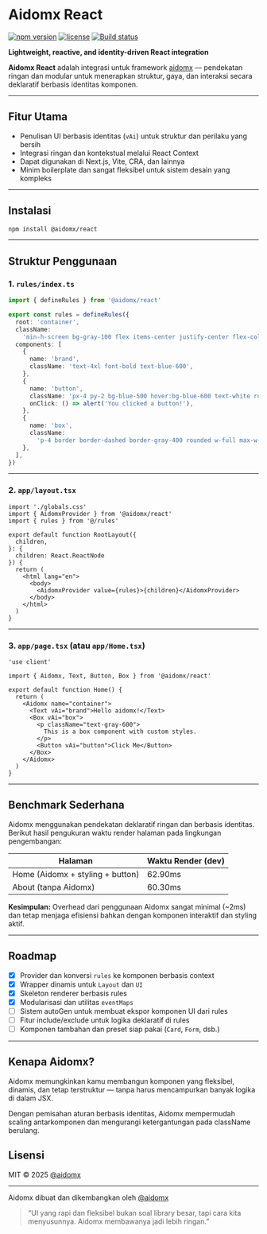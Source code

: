 # Aidomx React

[![npm version](https://img.shields.io/npm/v/@aidomx/react?color=blue&label=npm)](https://www.npmjs.com/package/@aidomx/react)
[![license](https://img.shields.io/npm/l/@aidomx/react?cacheSeconds=60)](LICENSE)
[![Build status](https://github.com/aidomx/react/actions/workflows/ci.yml/badge.svg)](#)

**Lightweight, reactive, and identity-driven React integration**

**Aidomx React** adalah integrasi untuk framework [aidomx](https://github.com/aidomx/aidomx) — pendekatan ringan dan modular untuk menerapkan struktur, gaya, dan interaksi secara deklaratif berbasis identitas komponen.

---

## Fitur Utama

- Penulisan UI berbasis identitas (`vAi`) untuk struktur dan perilaku yang bersih
- Integrasi ringan dan kontekstual melalui React Context
- Dapat digunakan di Next.js, Vite, CRA, dan lainnya
- Minim boilerplate dan sangat fleksibel untuk sistem desain yang kompleks

---

## Instalasi

```bash
npm install @aidomx/react
```

---

## Struktur Penggunaan

### 1. `rules/index.ts`

```ts
import { defineRules } from '@aidomx/react'

export const rules = defineRules({
  root: 'container',
  className:
    'min-h-screen bg-gray-100 flex items-center justify-center flex-col gap-4',
  components: [
    {
      name: 'brand',
      className: 'text-4xl font-bold text-blue-600',
    },
    {
      name: 'button',
      className: 'px-4 py-2 bg-blue-500 hover:bg-blue-600 text-white rounded',
      onClick: () => alert('You clicked a button!'),
    },
    {
      name: 'box',
      className:
        'p-4 border border-dashed border-gray-400 rounded w-full max-w-md',
    },
  ],
})
```

---

### 2. `app/layout.tsx`

```tsx
import './globals.css'
import { AidomxProvider } from '@aidomx/react'
import { rules } from '@/rules'

export default function RootLayout({
  children,
}: {
  children: React.ReactNode
}) {
  return (
    <html lang="en">
      <body>
        <AidomxProvider value={rules}>{children}</AidomxProvider>
      </body>
    </html>
  )
}
```

---

### 3. `app/page.tsx` (atau `app/Home.tsx`)

```tsx
'use client'

import { Aidomx, Text, Button, Box } from '@aidomx/react'

export default function Home() {
  return (
    <Aidomx name="container">
      <Text vAi="brand">Hello aidomx!</Text>
      <Box vAi="box">
        <p className="text-gray-600">
          This is a box component with custom styles.
        </p>
        <Button vAi="button">Click Me</Button>
      </Box>
    </Aidomx>
  )
}
```

---

## Benchmark Sederhana

Aidomx menggunakan pendekatan deklaratif ringan dan berbasis identitas. Berikut hasil pengukuran waktu render halaman pada lingkungan pengembangan:

| Halaman                          | Waktu Render (dev) |
| -------------------------------- | ------------------ |
| Home (Aidomx + styling + button) | 62.90ms            |
| About (tanpa Aidomx)             | 60.30ms            |

**Kesimpulan:** Overhead dari penggunaan Aidomx sangat minimal (~2ms) dan tetap menjaga efisiensi bahkan dengan komponen interaktif dan styling aktif.

---

## Roadmap

- [x] Provider dan konversi `rules` ke komponen berbasis context
- [x] Wrapper dinamis untuk `Layout` dan `UI`
- [x] Skeleton renderer berbasis rules
- [x] Modularisasi dan utilitas `eventMaps`
- [ ] Sistem autoGen untuk membuat ekspor komponen UI dari rules
- [ ] Fitur include/exclude untuk logika deklaratif di rules
- [ ] Komponen tambahan dan preset siap pakai (`Card`, `Form`, dsb.)

---

## Kenapa Aidomx?

Aidomx memungkinkan kamu membangun komponen yang fleksibel, dinamis, dan tetap terstruktur — tanpa harus mencampurkan banyak logika di dalam JSX.

Dengan pemisahan aturan berbasis identitas, Aidomx mempermudah scaling antarkomponen dan mengurangi ketergantungan pada className berulang.

## Lisensi

MIT © 2025 [@aidomx](https://github.com/aidomx/react/LICENSE)

---

Aidomx dibuat dan dikembangkan oleh [@aidomx](https://github.com/aidomx)

> “UI yang rapi dan fleksibel bukan soal library besar, tapi cara kita menyusunnya. Aidomx membawanya jadi lebih ringan.”

